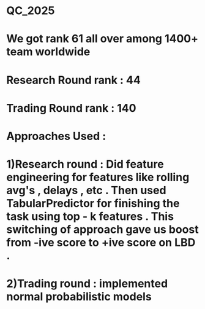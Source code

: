 # QC_2025

# We got rank 61 all over among 1400+ team worldwide 
# Research Round rank : 44 
# Trading Round rank : 140

# Approaches Used : 
# 1)Research round : Did feature engineering for features like rolling avg's , delays , etc . Then used TabularPredictor for finishing the task using top - k features . This switching of approach gave us boost from -ive score to +ive score on LBD . 
# 2)Trading round : implemented normal probabilistic models 
